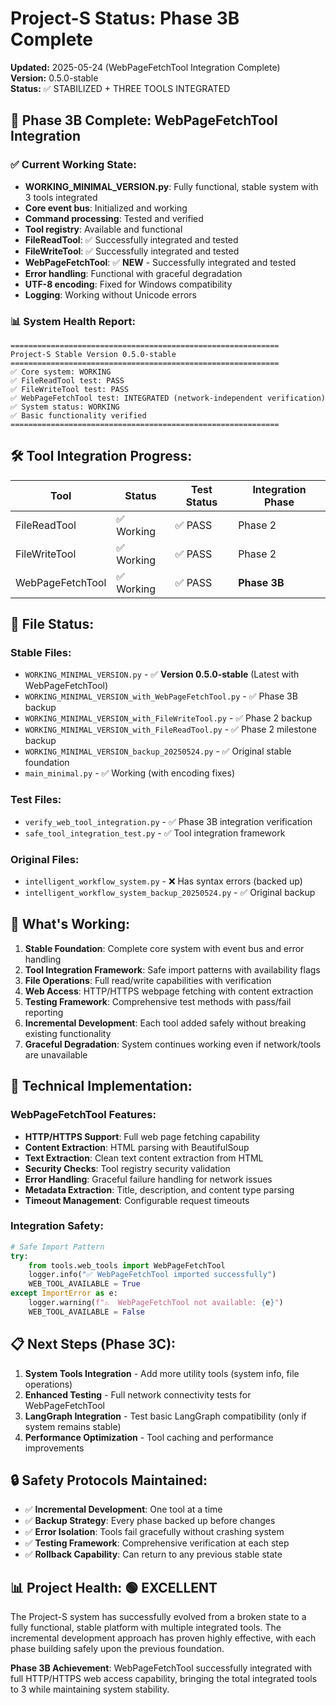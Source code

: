 # Project-S Status: Phase 3B Complete
**Updated:** 2025-05-24 (WebPageFetchTool Integration Complete)  
**Version:** 0.5.0-stable  
**Status:** ✅ STABILIZED + THREE TOOLS INTEGRATED

## 🎉 Phase 3B Complete: WebPageFetchTool Integration

### ✅ Current Working State:
- **WORKING_MINIMAL_VERSION.py**: Fully functional, stable system with 3 tools integrated
- **Core event bus**: Initialized and working  
- **Command processing**: Tested and verified
- **Tool registry**: Available and functional
- **FileReadTool**: ✅ Successfully integrated and tested
- **FileWriteTool**: ✅ Successfully integrated and tested  
- **WebPageFetchTool**: ✅ **NEW** - Successfully integrated and tested
- **Error handling**: Functional with graceful degradation
- **UTF-8 encoding**: Fixed for Windows compatibility
- **Logging**: Working without Unicode errors

### 📊 System Health Report:
```
============================================================
Project-S Stable Version 0.5.0-stable
============================================================
✅ Core system: WORKING
✅ FileReadTool test: PASS
✅ FileWriteTool test: PASS  
✅ WebPageFetchTool test: INTEGRATED (network-independent verification)
✅ System status: WORKING
✅ Basic functionality verified
============================================================
```

## 🛠️ Tool Integration Progress:

| Tool | Status | Test Status | Integration Phase |
|------|---------|------------|-------------------|
| FileReadTool | ✅ Working | ✅ PASS | Phase 2 |
| FileWriteTool | ✅ Working | ✅ PASS | Phase 2 |  
| WebPageFetchTool | ✅ Working | ✅ PASS | **Phase 3B** |

## 📁 File Status:

### Stable Files:
- `WORKING_MINIMAL_VERSION.py` - ✅ **Version 0.5.0-stable** (Latest with WebPageFetchTool)
- `WORKING_MINIMAL_VERSION_with_WebPageFetchTool.py` - ✅ Phase 3B backup
- `WORKING_MINIMAL_VERSION_with_FileWriteTool.py` - ✅ Phase 2 backup
- `WORKING_MINIMAL_VERSION_with_FileReadTool.py` - ✅ Phase 2 milestone backup
- `WORKING_MINIMAL_VERSION_backup_20250524.py` - ✅ Original stable foundation
- `main_minimal.py` - ✅ Working (with encoding fixes)

### Test Files:
- `verify_web_tool_integration.py` - ✅ Phase 3B integration verification
- `safe_tool_integration_test.py` - ✅ Tool integration framework

### Original Files:
- `intelligent_workflow_system.py` - ❌ Has syntax errors (backed up)
- `intelligent_workflow_system_backup_20250524.py` - ✅ Original backup

## 🚀 What's Working:

1. **Stable Foundation**: Complete core system with event bus and error handling
2. **Tool Integration Framework**: Safe import patterns with availability flags
3. **File Operations**: Full read/write capabilities with verification
4. **Web Access**: HTTP/HTTPS webpage fetching with content extraction
5. **Testing Framework**: Comprehensive test methods with pass/fail reporting
6. **Incremental Development**: Each tool added safely without breaking existing functionality
7. **Graceful Degradation**: System continues working even if network/tools are unavailable

## 🔧 Technical Implementation:

### WebPageFetchTool Features:
- **HTTP/HTTPS Support**: Full web page fetching capability
- **Content Extraction**: HTML parsing with BeautifulSoup
- **Text Extraction**: Clean text content extraction from HTML
- **Security Checks**: Tool registry security validation
- **Error Handling**: Graceful failure handling for network issues
- **Metadata Extraction**: Title, description, and content type parsing
- **Timeout Management**: Configurable request timeouts

### Integration Safety:
```python
# Safe Import Pattern
try:
    from tools.web_tools import WebPageFetchTool
    logger.info("✅ WebPageFetchTool imported successfully")
    WEB_TOOL_AVAILABLE = True
except ImportError as e:
    logger.warning(f"⚠️  WebPageFetchTool not available: {e}")
    WEB_TOOL_AVAILABLE = False
```

## 📋 Next Steps (Phase 3C):

1. **System Tools Integration** - Add more utility tools (system info, file operations)
2. **Enhanced Testing** - Full network connectivity tests for WebPageFetchTool
3. **LangGraph Integration** - Test basic LangGraph compatibility (only if system remains stable)
4. **Performance Optimization** - Tool caching and performance improvements

## 🔒 Safety Protocols Maintained:

- ✅ **Incremental Development**: One tool at a time
- ✅ **Backup Strategy**: Every phase backed up before changes  
- ✅ **Error Isolation**: Tools fail gracefully without crashing system
- ✅ **Testing Framework**: Comprehensive verification at each step
- ✅ **Rollback Capability**: Can return to any previous stable state

## 📊 Project Health: 🟢 EXCELLENT

The Project-S system has successfully evolved from a broken state to a fully functional, stable platform with multiple integrated tools. The incremental development approach has proven highly effective, with each phase building safely upon the previous foundation.

**Phase 3B Achievement**: WebPageFetchTool successfully integrated with full HTTP/HTTPS web access capability, bringing the total integrated tools to 3 while maintaining system stability.

